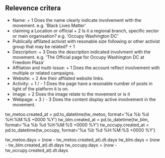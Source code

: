 

## Relevence critera

- Name: + 1
    Does the name clearly indicate involvement with the movement.
    e.g. 'Black Lives Matter'
- claiming a Location or official + 2
    Is it a regional branch, specific sector or main organisation?
    e.g. 'Occupy Washington DC'
- Publically affilated activist with resonable size following or
    other activist group that may be related? + 1
- Description: + 3
    Does the description indicated involvment with the movement.
    e.g. 'The Official page for Occupy Washington DC at Freedom Plaza'
- Affliation and multi-issue: + 1
    Does the account reflect involvement with multiple or related campaigns.
- Website: + 2
    Are their affilated website links.
- Activity: + 1 / - 1
    Does the page have a resonable number of posts in light of the platform it is on.
- Image: + 2
    Does the image relate to the movement or is it
- Webpage: + 3 / - 3
    Does the content display active involvement in the movement.

tw_metoo.created_at  = pd.to_datetime(tw_metoo, format='%a %b %d %H:%M:%S +0000 %Y')
tw_blm.created_at    = pd.to_datetime(tw_blm, format='%a %b %d %H:%M:%S +0000 %Y')
tw_occupy.created_at = pd.to_datetime(tw_occupy, format='%a %b %d %H:%M:%S +0000 %Y')


tw_metoo.days  = (now - tw_metoo.created_at).dt.days
tw_blm.days    = (now - tw_blm.created_at).dt.days
tw_occupy.days = (now - tw_occupy.created_at).dt.days